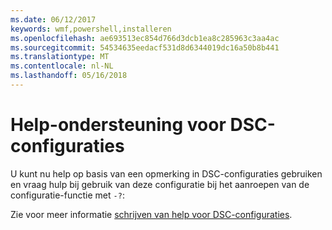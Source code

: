 ```yaml
---
ms.date: 06/12/2017
keywords: wmf,powershell,installeren
ms.openlocfilehash: ae693513ec854d766d3dcb1ea8c285963c3aa4ac
ms.sourcegitcommit: 54534635eedacf531d8d6344019dc16a50b8b441
ms.translationtype: MT
ms.contentlocale: nl-NL
ms.lasthandoff: 05/16/2018
---
```

# <a name="help-support-for-dsc-configurations"></a>Help-ondersteuning voor DSC-configuraties

U kunt nu help op basis van een opmerking in DSC-configuraties gebruiken en vraag hulp bij gebruik van deze configuratie bij het aanroepen van de configuratie-functie met `-?`:

Zie voor meer informatie [schrijven van help voor DSC-configuraties](https://msdn.microsoft.com/powershell/dsc/confighelp).
